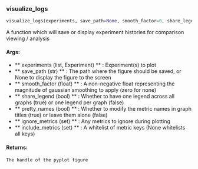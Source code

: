 

### visualize_logs
```python
visualize_logs(experiments, save_path=None, smooth_factor=0, share_legend=True, pretty_names=False, ignore_metrics=None, include_metrics=None)
```
A function which will save or display experiment histories for comparison viewing / analysis

#### Args:

* ** experiments (list, Experiment) ** :  Experiment(s) to plot
* ** save_path (str) ** :  The path where the figure should be saved, or None to display the figure to the screen
* ** smooth_factor (float) ** :  A non-negative float representing the magnitude of gaussian smoothing to apply (zero for    none)
* ** share_legend (bool) ** :  Whether to have one legend across all graphs (true) or one legend per graph (false)
* ** pretty_names (bool) ** :  Whether to modify the metric names in graph titles (true) or leave them alone (false)
* ** ignore_metrics (set) ** :  Any metrics to ignore during plotting
* ** include_metrics (set) ** :  A whitelist of metric keys (None whitelists all keys)

#### Returns:
    The handle of the pyplot figure